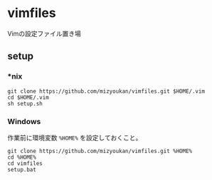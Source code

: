 vimfiles
========
Vimの設定ファイル置き場

setup
-----

### *nix

    git clone https://github.com/mizyoukan/vimfiles.git $HOME/.vim
    cd $HOME/.vim
    sh setup.sh

### Windows
作業前に環境変数 `%HOME%` を設定しておくこと。

    git clone https://github.com/mizyoukan/vimfiles.git %HOME%
    cd %HOME%
    cd vimfiles
    setup.bat
